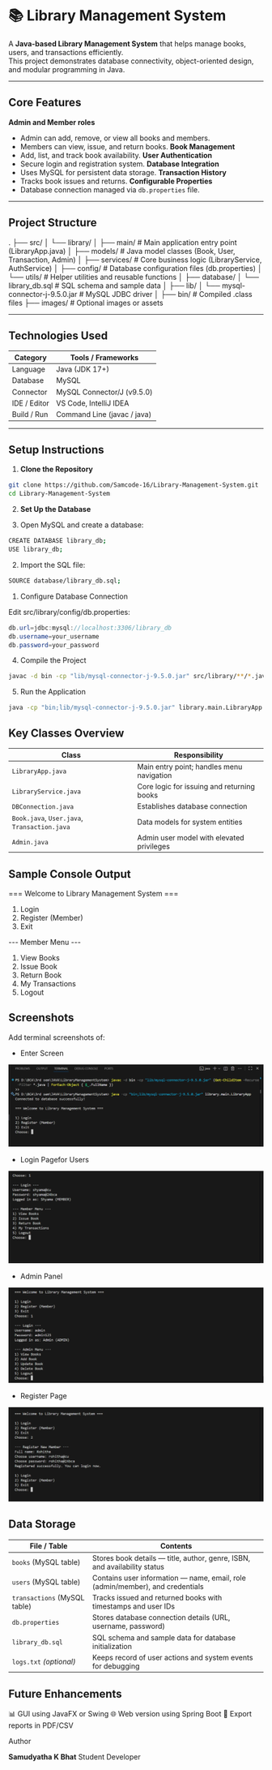 # 📚 Library Management System  

A **Java-based Library Management System** that helps manage books, users, and transactions efficiently.  
This project demonstrates database connectivity, object-oriented design, and modular programming in Java.

---

## Core Features

  **Admin and Member roles**
  - Admin can add, remove, or view all books and members.
  - Members can view, issue, and return books.
  **Book Management**
  - Add, list, and track book availability.
  **User Authentication**
  - Secure login and registration system.
  **Database Integration**
  - Uses MySQL for persistent data storage.
  **Transaction History**
  - Tracks book issues and returns.
  **Configurable Properties**
  - Database connection managed via `db.properties` file.

---

## Project Structure

.
├── src/
│ └── library/
│ ├── main/ # Main application entry point (LibraryApp.java)
│ ├── models/ # Java model classes (Book, User, Transaction, Admin)
│ ├── services/ # Core business logic (LibraryService, AuthService)
│ ├── config/ # Database configuration files (db.properties)
│ └── utils/ # Helper utilities and reusable functions
│
├── database/
│ └── library_db.sql # SQL schema and sample data
│
├── lib/
│ └── mysql-connector-j-9.5.0.jar # MySQL JDBC driver
│
├── bin/ # Compiled .class files
├── images/ # Optional images or assets


---

##  Technologies Used

| Category     | Tools / Frameworks          |
| ------------ | --------------------------- |
| Language     | Java (JDK 17+)              |
| Database     | MySQL                       |
| Connector    | MySQL Connector/J (v9.5.0)  |
| IDE / Editor | VS Code, IntelliJ IDEA      |
| Build / Run  | Command Line (javac / java) |

---

##  Setup Instructions

1. **Clone the Repository**

```bash
git clone https://github.com/Samcode-16/Library-Management-System.git
cd Library-Management-System
```

2. **Set Up the Database**

1. Open MySQL and create a database:

``` bash
CREATE DATABASE library_db;
USE library_db;
```

2. Import the SQL file:
```bash
SOURCE database/library_db.sql;
```

1. Configure Database Connection

Edit src/library/config/db.properties:

```java
db.url=jdbc:mysql://localhost:3306/library_db
db.username=your_username
db.password=your_password
```

4. Compile the Project

```bash
javac -d bin -cp "lib/mysql-connector-j-9.5.0.jar" src/library/**/*.java
```

5. Run the Application

```bash
java -cp "bin;lib/mysql-connector-j-9.5.0.jar" library.main.LibraryApp
```
## Key Classes Overview

| Class                                        | Responsibility                             |
| -------------------------------------------- | ------------------------------------------ |
| `LibraryApp.java`                            | Main entry point; handles menu navigation  |
| `LibraryService.java`                        | Core logic for issuing and returning books |
| `DBConnection.java`                          | Establishes database connection            |
| `Book.java`, `User.java`, `Transaction.java` | Data models for system entities            |
| `Admin.java`                                 | Admin user model with elevated privileges  |

## Sample Console Output

=== Welcome to Library Management System ===
1) Login
2) Register (Member)
3) Exit

--- Member Menu ---
1) View Books
2) Issue Book
3) Return Book
4) My Transactions
5) Logout

## Screenshots

Add terminal screenshots of:

- Enter Screen
<img src="images\01_Welcome_Page.png" alt = "Entering screen">

- Login Pagefor Users
<img src="images\03_LoginMember_Page.png" alt="Login screen for users">

- Admin Panel
<img src="images\02_LoginAdmin_Page.png" alt="Login for admins">

- Register Page
<img src="images\04_RegisterMember_Page.png" alt="Register member page">

##  Data Storage

| File / Table                 | Contents                                                                      |
| ---------------------------- | ----------------------------------------------------------------------------- |
| `books` (MySQL table)        | Stores book details — title, author, genre, ISBN, and availability status     |
| `users` (MySQL table)        | Contains user information — name, email, role (admin/member), and credentials |
| `transactions` (MySQL table) | Tracks issued and returned books with timestamps and user IDs                 |
| `db.properties`              | Stores database connection details (URL, username, password)                  |
| `library_db.sql`             | SQL schema and sample data for database initialization                        |
| `logs.txt` *(optional)*      | Keeps record of user actions and system events for debugging                  |


## Future Enhancements

📊 GUI using JavaFX or Swing
🌐 Web version using Spring Boot
🧾 Export reports in PDF/CSV

Author

**Samudyatha K Bhat**
Student Developer